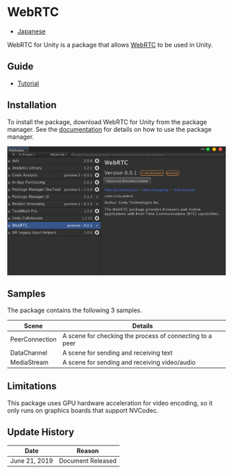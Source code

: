 # WebRTC

- [Japanese](../jp/index.md)

WebRTC for Unity is a package that allows [WebRTC](https://webrtc.org) to be used in Unity.

## Guide

* [Tutorial](../en/tutorial_EN.md)

## Installation
To install the package, download WebRTC for Unity from the package manager. See the [documentation](https://docs.unity3d.com/Packages/com.unity.package-manager-ui@latest/index.html) for details on how to use the package manager. 

<img src="../images/webrtc_package_manager.png" width=600 align=center>

## Samples
The package contains the following 3 samples. 

| Scene       | Details                                 |
| -------------- | ------------------------------------ |
| PeerConnection | A scene for checking the process of connecting to a peer |
| DataChannel    | A scene for sending and receiving text       |
| MediaStream    | A scene for sending and receiving video/audio    |

## Limitations

This package uses GPU hardware acceleration for video encoding, so it only runs on graphics boards that support NVCodec.

## Update History

|Date|Reason|
|---|---|
|June 21, 2019|Document Released|

